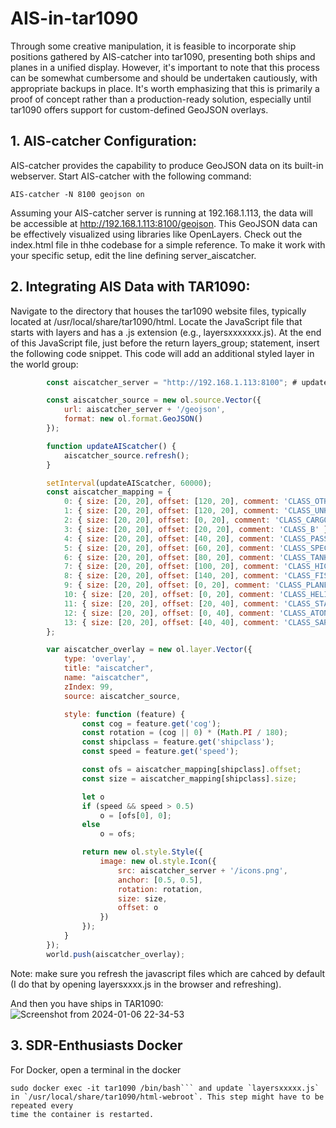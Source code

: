 # AIS-in-tar1090

Through some creative manipulation, it is feasible to incorporate ship positions gathered by AIS-catcher into tar1090, presenting both ships and planes in a unified display. However, it's important to note that this process can be somewhat cumbersome and should be undertaken cautiously, with appropriate backups in place. It's worth emphasizing that this is primarily a proof of concept rather than a production-ready solution, especially until tar1090 offers support for custom-defined GeoJSON overlays.

## 1. AIS-catcher Configuration:
AIS-catcher provides the capability to produce GeoJSON data on its built-in webserver. Start AIS-catcher with the following command:
```console
AIS-catcher -N 8100 geojson on
```
Assuming your AIS-catcher server is running at 192.168.1.113, the data will be accessible at http://192.168.1.113:8100/geojson. This GeoJSON data can be effectively visualized using libraries like OpenLayers. Check out the index.html file in thhe codebase for a simple reference. To make it work with your specific setup, edit the line defining server_aiscatcher.

## 2. Integrating AIS Data with TAR1090:

Navigate to the directory that houses the tar1090 website files, typically located at /usr/local/share/tar1090/html.
    Locate the JavaScript file that starts with layers and has a .js extension (e.g., layersxxxxxxx.js).
    At the end of this JavaScript file, just before the return layers_group; statement, insert the following code snippet. This code will add an additional styled layer in the world group:
```js
        const aiscatcher_server = "http://192.168.1.113:8100"; # update with your server address

        const aiscatcher_source = new ol.source.Vector({
            url: aiscatcher_server + '/geojson',
            format: new ol.format.GeoJSON()
        });

        function updateAIScatcher() {
            aiscatcher_source.refresh();
        }

        setInterval(updateAIScatcher, 60000);
        const aiscatcher_mapping = {
            0: { size: [20, 20], offset: [120, 20], comment: 'CLASS_OTHER' },
            1: { size: [20, 20], offset: [120, 20], comment: 'CLASS_UNKNOWN' },
            2: { size: [20, 20], offset: [0, 20], comment: 'CLASS_CARGO' },
            3: { size: [20, 20], offset: [20, 20], comment: 'CLASS_B' },
            4: { size: [20, 20], offset: [40, 20], comment: 'CLASS_PASSENGER' },
            5: { size: [20, 20], offset: [60, 20], comment: 'CLASS_SPECIAL' },
            6: { size: [20, 20], offset: [80, 20], comment: 'CLASS_TANKER' },
            7: { size: [20, 20], offset: [100, 20], comment: 'CLASS_HIGHSPEED' },
            8: { size: [20, 20], offset: [140, 20], comment: 'CLASS_FISHING' },
            9: { size: [20, 20], offset: [0, 20], comment: 'CLASS_PLANE' },
            10: { size: [20, 20], offset: [0, 20], comment: 'CLASS_HELICOPTER' },
            11: { size: [20, 20], offset: [20, 40], comment: 'CLASS_STATION' },
            12: { size: [20, 20], offset: [0, 40], comment: 'CLASS_ATON' },
            13: { size: [20, 20], offset: [40, 40], comment: 'CLASS_SARTEPIRB' }
        };

        var aiscatcher_overlay = new ol.layer.Vector({
            type: 'overlay',
            title: "aiscatcher",
            name: "aiscatcher",
            zIndex: 99,
            source: aiscatcher_source,

            style: function (feature) {
                const cog = feature.get('cog');
                const rotation = (cog || 0) * (Math.PI / 180);
                const shipclass = feature.get('shipclass');
                const speed = feature.get('speed');

                const ofs = aiscatcher_mapping[shipclass].offset;
                const size = aiscatcher_mapping[shipclass].size;

                let o
                if (speed && speed > 0.5)
                    o = [ofs[0], 0];
                else
                    o = ofs;

                return new ol.style.Style({
                    image: new ol.style.Icon({
                        src: aiscatcher_server + '/icons.png',
                        anchor: [0.5, 0.5],
                        rotation: rotation,
                        size: size,
                        offset: o
                    })
                });
            }
        });
        world.push(aiscatcher_overlay);
```


Note: make sure you refresh the javascript files which are cahced by default (I do that by opening layersxxxx.js in the browser and refreshing). 

And then you have ships in TAR1090:
![Screenshot from 2024-01-06 22-34-53](https://github.com/jvde-github/AIS-in-TAR1090/assets/52420030/2b715abf-64f5-4cc6-8f4b-30e8661e077c)

## 3. SDR-Enthusiasts Docker

For Docker, open a terminal in the docker 
```console
sudo docker exec -it tar1090 /bin/bash``` and update `layersxxxxx.js` in `/usr/local/share/tar1090/html-webroot`. This step might have to be repeated every
time the container is restarted.

